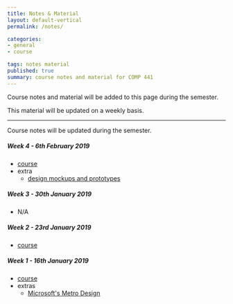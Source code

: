 ```yaml
---
title: Notes & Material
layout: default-vertical
permalink: /notes/

categories:
- general
- course

tags: notes material
published: true
summary: course notes and material for COMP 441
---
```


Course notes and material will be added to this page during the semester.

This material will be updated on a weekly basis.

***

Course notes will be updated during the semester.

<!--
##### Week 15 - 25th April 2018
  * extra - final report
    * [final report outline](/assets/docs/extras/comp441-final-report-outline.pdf)

##### Week 14 - 18th April 2018
  * [course](/assets/docs/2018/comp441-week14.pdf)
  * extra - final report
    * [final report outline](/assets/docs/extras/comp441-final-report-outline.pdf)

##### Week 13 - 11th April 2018
  * [course](/assets/docs/2018/comp441-week13.pdf)
  * extra - final report
    * [final report outline](/assets/docs/extras/comp441-final-report-outline.pdf)

##### Week 12 - 4th April 2018
  * [course](/assets/docs/2018/comp441-week12.pdf)

##### Week 11 - 28th March 2018
  * [course](/assets/docs/2018/comp441-week11.pdf)

##### Week 10 - 21st March 2018
  * [course](/assets/docs/2018/comp441-week10.pdf)

##### Week 9 - 14th March 2018
  * N/A - Presentations

##### Week 8 - 7th March 2018

  * N/A - Spring Break

##### Week 7 - 28th February 2018
  * [course](/assets/docs/2018/comp441-week7.pdf)

##### Week 6 - 21st February 2018
  * [course](/assets/docs/2018/comp441-week6.pdf)

##### Week 5 - 14th February 2018
  * N/A - Presentations
-->

##### Week 4 - 6th February 2019
  * [course](/assets/docs/comp441-week4.pdf)
  * extra
    * [design mockups and prototypes](/assets/docs/extras/design-mockups-hci.pdf)

##### Week 3 - 30th January 2019
  * N/A

##### Week 2 - 23rd January 2019
  * [course](/assets/docs/comp441-week2.pdf)

##### Week 1 - 16th January 2019
  * [course](/assets/docs/comp441-week1.pdf)
  * extras
    * [Microsoft's Metro Design](/assets/docs/extras/Windows_Metro.PDF)